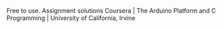 Free to use.
Assignment solutions
Coursera | The Arduino Platform and C Programming | University of California, Irvine
